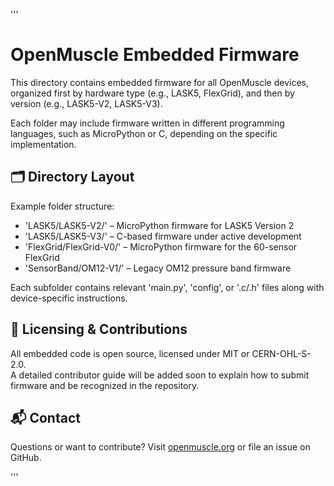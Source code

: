 '''
# OpenMuscle Embedded Firmware

This directory contains embedded firmware for all OpenMuscle devices, organized first by hardware type (e.g., LASK5, FlexGrid), and then by version (e.g., LASK5-V2, LASK5-V3).

Each folder may include firmware written in different programming languages, such as MicroPython or C, depending on the specific implementation.

## 🗂 Directory Layout

Example folder structure:

- 'LASK5/LASK5-V2/' – MicroPython firmware for LASK5 Version 2  
- 'LASK5/LASK5-V3/' – C-based firmware under active development  
- 'FlexGrid/FlexGrid-V0/' – MicroPython firmware for the 60-sensor FlexGrid  
- 'SensorBand/OM12-V1/' – Legacy OM12 pressure band firmware

Each subfolder contains relevant 'main.py', 'config', or '.c/.h' files along with device-specific instructions.

## 📜 Licensing & Contributions

All embedded code is open source, licensed under MIT or CERN-OHL-S-2.0.  
A detailed contributor guide will be added soon to explain how to submit firmware and be recognized in the repository.

## 📬 Contact

Questions or want to contribute? Visit [openmuscle.org](https://openmuscle.org) or file an issue on GitHub.

'''
